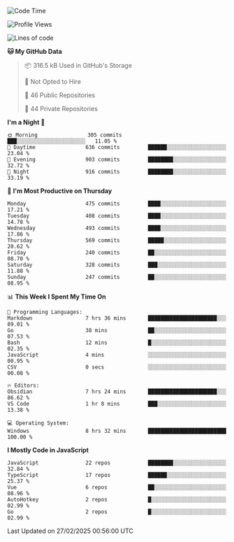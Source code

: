 <!--START_SECTION:waka-->
![Code Time](http://img.shields.io/badge/Code%20Time-923%20hrs%208%20mins-blue)

![Profile Views](http://img.shields.io/badge/Profile%20Views-1-blue)

![Lines of code](https://img.shields.io/badge/From%20Hello%20World%20I%27ve%20Written-1.1%20million%20lines%20of%20code-blue)

**🐱 My GitHub Data** 

> 📦 316.5 kB Used in GitHub's Storage 
 > 
> 🚫 Not Opted to Hire
 > 
> 📜 46 Public Repositories 
 > 
> 🔑 44 Private Repositories 
 > 
**I'm a Night 🦉** 

```text
🌞 Morning                305 commits         ███░░░░░░░░░░░░░░░░░░░░░░   11.05 % 
🌆 Daytime                636 commits         ██████░░░░░░░░░░░░░░░░░░░   23.04 % 
🌃 Evening                903 commits         ████████░░░░░░░░░░░░░░░░░   32.72 % 
🌙 Night                  916 commits         ████████░░░░░░░░░░░░░░░░░   33.19 % 
```
📅 **I'm Most Productive on Thursday** 

```text
Monday                   475 commits         ████░░░░░░░░░░░░░░░░░░░░░   17.21 % 
Tuesday                  408 commits         ████░░░░░░░░░░░░░░░░░░░░░   14.78 % 
Wednesday                493 commits         ████░░░░░░░░░░░░░░░░░░░░░   17.86 % 
Thursday                 569 commits         █████░░░░░░░░░░░░░░░░░░░░   20.62 % 
Friday                   240 commits         ██░░░░░░░░░░░░░░░░░░░░░░░   08.70 % 
Saturday                 328 commits         ███░░░░░░░░░░░░░░░░░░░░░░   11.88 % 
Sunday                   247 commits         ██░░░░░░░░░░░░░░░░░░░░░░░   08.95 % 
```


📊 **This Week I Spent My Time On** 

```text
💬 Programming Languages: 
Markdown                 7 hrs 36 mins       ██████████████████████░░░   89.01 % 
Go                       38 mins             ██░░░░░░░░░░░░░░░░░░░░░░░   07.53 % 
Bash                     12 mins             █░░░░░░░░░░░░░░░░░░░░░░░░   02.35 % 
JavaScript               4 mins              ░░░░░░░░░░░░░░░░░░░░░░░░░   00.95 % 
CSV                      0 secs              ░░░░░░░░░░░░░░░░░░░░░░░░░   00.08 % 

🔥 Editors: 
Obsidian                 7 hrs 24 mins       ██████████████████████░░░   86.62 % 
VS Code                  1 hr 8 mins         ███░░░░░░░░░░░░░░░░░░░░░░   13.38 % 

💻 Operating System: 
Windows                  8 hrs 32 mins       █████████████████████████   100.00 % 
```

**I Mostly Code in JavaScript** 

```text
JavaScript               22 repos            ████████░░░░░░░░░░░░░░░░░   32.84 % 
TypeScript               17 repos            ██████░░░░░░░░░░░░░░░░░░░   25.37 % 
Vue                      6 repos             ██░░░░░░░░░░░░░░░░░░░░░░░   08.96 % 
AutoHotkey               2 repos             █░░░░░░░░░░░░░░░░░░░░░░░░   02.99 % 
Go                       2 repos             █░░░░░░░░░░░░░░░░░░░░░░░░   02.99 % 
```




 Last Updated on 27/02/2025 00:56:00 UTC
<!--END_SECTION:waka-->
